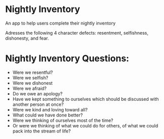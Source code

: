 # Nightly Inventory
An app to help users complete their nightly inventory

Adresses the following 4 character defects: resentment, selfishness, dishonesty, and fear.

# Nightly Inventory Questions:
  + Were we resentful?
  + Were we selfish?
  + Were we dishonest
  + Were we afraid?
  + Do we owe an apology?
  + Have we kept something to ourselves which should be discussed with another person at once?
  + Were we kind and loving toward all?
  + What could we have done better?
  + Were we thinking of ourselves most of the time?
  + Or were we thinking of what we could do for others, of what we could pack into the stream of life?
